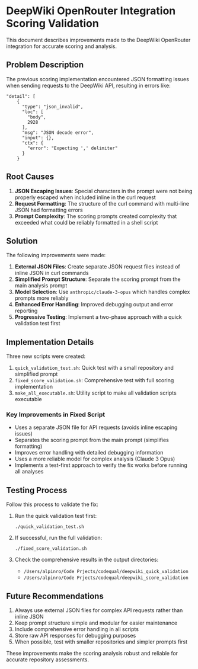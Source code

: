 # DeepWiki OpenRouter Integration Scoring Validation

This document describes improvements made to the DeepWiki OpenRouter integration for accurate scoring and analysis.

## Problem Description

The previous scoring implementation encountered JSON formatting issues when sending requests to the DeepWiki API, resulting in errors like:

```
"detail": [
    {
      "type": "json_invalid",
      "loc": [
        "body",
        2928
      ],
      "msg": "JSON decode error",
      "input": {},
      "ctx": {
        "error": "Expecting ',' delimiter"
      }
    }
```

## Root Causes

1. **JSON Escaping Issues**: Special characters in the prompt were not being properly escaped when included inline in the curl request
2. **Request Formatting**: The structure of the curl command with multi-line JSON had formatting errors
3. **Prompt Complexity**: The scoring prompts created complexity that exceeded what could be reliably formatted in a shell script

## Solution

The following improvements were made:

1. **External JSON Files**: Create separate JSON request files instead of inline JSON in curl commands
2. **Simplified Prompt Structure**: Separate the scoring prompt from the main analysis prompt
3. **Model Selection**: Use `anthropic/claude-3-opus` which handles complex prompts more reliably
4. **Enhanced Error Handling**: Improved debugging output and error reporting
5. **Progressive Testing**: Implement a two-phase approach with a quick validation test first

## Implementation Details

Three new scripts were created:

1. `quick_validation_test.sh`: Quick test with a small repository and simplified prompt
2. `fixed_score_validation.sh`: Comprehensive test with full scoring implementation
3. `make_all_executable.sh`: Utility script to make all validation scripts executable

### Key Improvements in Fixed Script

- Uses a separate JSON file for API requests (avoids inline escaping issues)
- Separates the scoring prompt from the main prompt (simplifies formatting)
- Improves error handling with detailed debugging information
- Uses a more reliable model for complex analysis (Claude 3 Opus)
- Implements a test-first approach to verify the fix works before running all analyses

## Testing Process

Follow this process to validate the fix:

1. Run the quick validation test first:
   ```
   ./quick_validation_test.sh
   ```

2. If successful, run the full validation:
   ```
   ./fixed_score_validation.sh
   ```

3. Check the comprehensive results in the output directories:
   - `/Users/alpinro/Code Prjects/codequal/deepwiki_quick_validation`
   - `/Users/alpinro/Code Prjects/codequal/deepwiki_score_validation`

## Future Recommendations

1. Always use external JSON files for complex API requests rather than inline JSON
2. Keep prompt structure simple and modular for easier maintenance
3. Include comprehensive error handling in all scripts
4. Store raw API responses for debugging purposes
5. When possible, test with smaller repositories and simpler prompts first

These improvements make the scoring analysis robust and reliable for accurate repository assessments.
